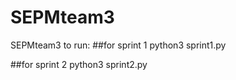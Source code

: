 # SEPMteam3
SEPMteam3
to run:
##for sprint 1
python3 sprint1.py 

##for sprint 2
python3 sprint2.py
